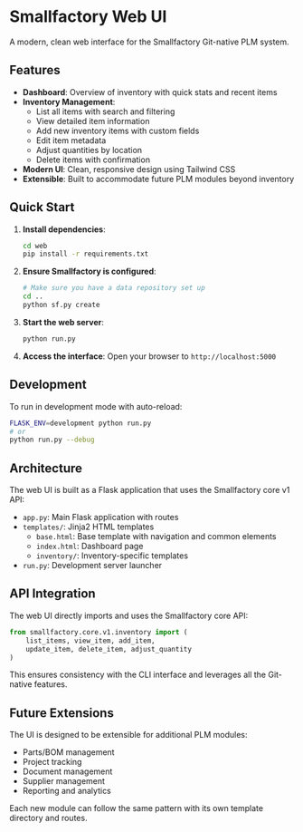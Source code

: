 # Smallfactory Web UI

A modern, clean web interface for the Smallfactory Git-native PLM system.

## Features

- **Dashboard**: Overview of inventory with quick stats and recent items
- **Inventory Management**: 
  - List all items with search and filtering
  - View detailed item information
  - Add new inventory items with custom fields
  - Edit item metadata
  - Adjust quantities by location
  - Delete items with confirmation
- **Modern UI**: Clean, responsive design using Tailwind CSS
- **Extensible**: Built to accommodate future PLM modules beyond inventory

## Quick Start

1. **Install dependencies**:
   ```bash
   cd web
   pip install -r requirements.txt
   ```

2. **Ensure Smallfactory is configured**:
   ```bash
   # Make sure you have a data repository set up
   cd ..
   python sf.py create
   ```

3. **Start the web server**:
   ```bash
   python run.py
   ```

4. **Access the interface**:
   Open your browser to `http://localhost:5000`

## Development

To run in development mode with auto-reload:

```bash
FLASK_ENV=development python run.py
# or
python run.py --debug
```

## Architecture

The web UI is built as a Flask application that uses the Smallfactory core v1 API:

- `app.py`: Main Flask application with routes
- `templates/`: Jinja2 HTML templates
  - `base.html`: Base template with navigation and common elements
  - `index.html`: Dashboard page
  - `inventory/`: Inventory-specific templates
- `run.py`: Development server launcher

## API Integration

The web UI directly imports and uses the Smallfactory core API:

```python
from smallfactory.core.v1.inventory import (
    list_items, view_item, add_item, 
    update_item, delete_item, adjust_quantity
)
```

This ensures consistency with the CLI interface and leverages all the Git-native features.

## Future Extensions

The UI is designed to be extensible for additional PLM modules:

- Parts/BOM management
- Project tracking
- Document management
- Supplier management
- Reporting and analytics

Each new module can follow the same pattern with its own template directory and routes.
